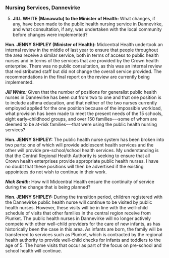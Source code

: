 ### Nursing Services, Dannevirke

5. **JILL WHITE (Manawatu) to the Minister of Health:** What changes, if any, have been made to the public health nursing service in Dannevirke, and what consultation, if any, was undertaken with the local community before changes were implemented?

**Hon. JENNY SHIPLEY (Minister of Health):** Midcentral Health undertook an internal review in the middle of last year to ensure that people throughout the area receive a similar service, both in terms of access to public health nurses and in terms of the services that are provided by the Crown health enterprise. There was no public consultation, as this was an internal review that redistributed staff but did not change the overall service provided. The recommendations in the final report on the review are currently being implemented.

***Jill White:*** Given that the number of positions for generalist public health nurses in Dannevirke has been cut from two to one and that one position is to include asthma education, and that neither of the two nurses currently employed applied for the one position because of the impossible workload, what provision has been made to meet the present needs of the 15 schools, eight early-childhood groups, and over 150 families---some of whom are deemed to be at-risk families---that were using the public health nursing services?

**Hon. JENNY SHIPLEY:** The public health nurse system has been broken into two parts: one of which will provide adolescent health services and the other will provide pre-school/school health services. My understanding is that the Central Regional Health Authority is seeking to ensure that all Crown health enterprises provide appropriate public health nurses. I have no doubt that these positions will then be advertised if the existing appointees do not wish to continue in their work.

***Nick Smith:*** How will Midcentral Health ensure the continuity of service during the change that is being planned?

**Hon. JENNY SHIPLEY:** During the transition period, children registered with the Dannevirke public health nurse will continue to be visited by public health nurses. However, these visits will be in line with the well-child schedule of visits that other families in the central region receive from Plunket. The public health nurses in Dannevirke will no longer actively compete with other well-child providers for the care of new infants, as has historically been the case in this area. As infants are born, the family will be transferred to services such as Plunket, which is contracted by the regional health authority to provide well-child checks for infants and toddlers to the age of 5. The home visits that occur as part of the focus on pre-school and school health will continue.